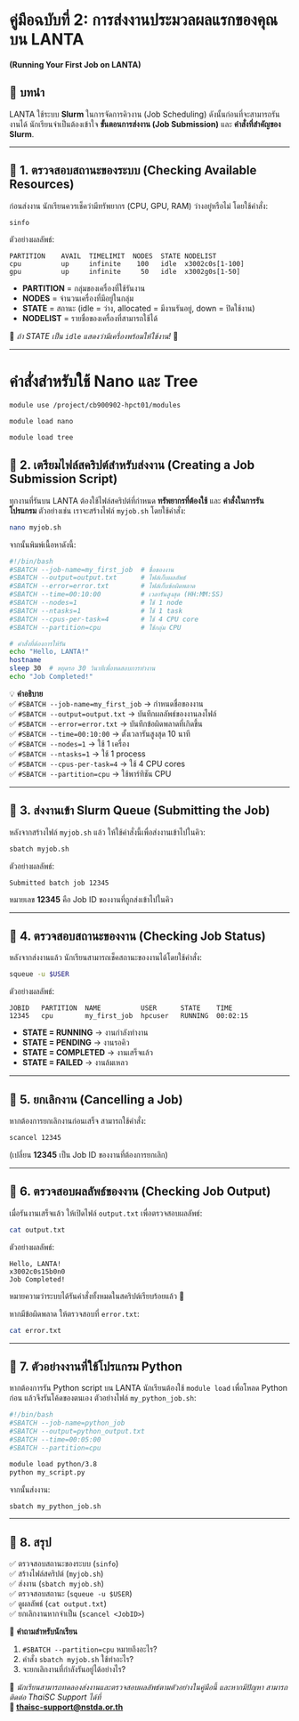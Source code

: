 # **คู่มือฉบับที่ 2: การส่งงานประมวลผลแรกของคุณบน LANTA**
**(Running Your First Job on LANTA)**  

## **🔹 บทนำ**
LANTA ใช้ระบบ **Slurm** ในการจัดการคิวงาน (Job Scheduling) ดังนั้นก่อนที่จะสามารถรันงานได้ นักเรียนจำเป็นต้องเข้าใจ **ขั้นตอนการส่งงาน (Job Submission)** และ **คำสั่งที่สำคัญของ Slurm**.

---

## **🔹 1. ตรวจสอบสถานะของระบบ (Checking Available Resources)**  
ก่อนส่งงาน นักเรียนควรเช็คว่ามีทรัพยากร (CPU, GPU, RAM) ว่างอยู่หรือไม่ โดยใช้คำสั่ง:

```bash
sinfo
```
ตัวอย่างผลลัพธ์:
```
PARTITION    AVAIL  TIMELIMIT  NODES  STATE NODELIST
cpu          up     infinite    100   idle  x3002c0s[1-100]
gpu          up     infinite     50   idle  x3002g0s[1-50]
```
- **PARTITION** = กลุ่มของเครื่องที่ใช้รันงาน  
- **NODES** = จำนวนเครื่องที่มีอยู่ในกลุ่ม  
- **STATE** = สถานะ (idle = ว่าง, allocated = มีงานรันอยู่, down = ปิดใช้งาน)  
- **NODELIST** = รายชื่อของเครื่องที่สามารถใช้ได้  

📌 *ถ้า STATE เป็น `idle` แสดงว่ามีเครื่องพร้อมให้ใช้งาน!* 🚀

---

# คำสั่งสำหรับใช้ Nano และ Tree
```bash
module use /project/cb900902-hpct01/modules
```
```bash
module load nano
```

```bash
module load tree
```

## **🔹 2. เตรียมไฟล์สคริปต์สำหรับส่งงาน (Creating a Job Submission Script)**
ทุกงานที่รันบน LANTA ต้องใช้ไฟล์สคริปต์ที่กำหนด **ทรัพยากรที่ต้องใช้** และ **คำสั่งในการรันโปรแกรม** ตัวอย่างเช่น เราจะสร้างไฟล์ `myjob.sh` โดยใช้คำสั่ง:

```bash
nano myjob.sh
```
จากนั้นพิมพ์เนื้อหาดังนี้:

```bash
#!/bin/bash
#SBATCH --job-name=my_first_job  # ชื่อของงาน
#SBATCH --output=output.txt      # ไฟล์เก็บผลลัพธ์
#SBATCH --error=error.txt        # ไฟล์เก็บข้อผิดพลาด
#SBATCH --time=00:10:00          # เวลารันสูงสุด (HH:MM:SS)
#SBATCH --nodes=1                # ใช้ 1 node
#SBATCH --ntasks=1               # ใช้ 1 task
#SBATCH --cpus-per-task=4        # ใช้ 4 CPU core
#SBATCH --partition=cpu          # ใช้กลุ่ม CPU

# คำสั่งที่ต้องการให้รัน
echo "Hello, LANTA!"
hostname
sleep 30  # หยุดรอ 30 วินาทีเพื่อทดสอบการทำงาน
echo "Job Completed!"
```

💡 **คำอธิบาย**  
✅ `#SBATCH --job-name=my_first_job` → กำหนดชื่อของงาน  
✅ `#SBATCH --output=output.txt` → บันทึกผลลัพธ์ของงานลงไฟล์  
✅ `#SBATCH --error=error.txt` → บันทึกข้อผิดพลาดที่เกิดขึ้น  
✅ `#SBATCH --time=00:10:00` → ตั้งเวลารันสูงสุด 10 นาที  
✅ `#SBATCH --nodes=1` → ใช้ 1 เครื่อง  
✅ `#SBATCH --ntasks=1` → ใช้ 1 process  
✅ `#SBATCH --cpus-per-task=4` → ใช้ 4 CPU cores  
✅ `#SBATCH --partition=cpu` → ใช้พาร์ทิชัน CPU  

---

## **🔹 3. ส่งงานเข้า Slurm Queue (Submitting the Job)**
หลังจากสร้างไฟล์ `myjob.sh` แล้ว ให้ใช้คำสั่งนี้เพื่อส่งงานเข้าไปในคิว:

```bash
sbatch myjob.sh
```
ตัวอย่างผลลัพธ์:
```
Submitted batch job 12345
```
หมายเลข **12345** คือ Job ID ของงานที่ถูกส่งเข้าไปในคิว

---

## **🔹 4. ตรวจสอบสถานะของงาน (Checking Job Status)**
หลังจากส่งงานแล้ว นักเรียนสามารถเช็คสถานะของงานได้โดยใช้คำสั่ง:

```bash
squeue -u $USER
```
ตัวอย่างผลลัพธ์:
```
JOBID   PARTITION  NAME          USER      STATE    TIME
12345   cpu        my_first_job  hpcuser   RUNNING  00:02:15
```
- **STATE = RUNNING** → งานกำลังทำงาน  
- **STATE = PENDING** → งานรอคิว  
- **STATE = COMPLETED** → งานเสร็จแล้ว  
- **STATE = FAILED** → งานล้มเหลว  

---

## **🔹 5. ยกเลิกงาน (Cancelling a Job)**
หากต้องการยกเลิกงานก่อนเสร็จ สามารถใช้คำสั่ง:

```bash
scancel 12345
```
(เปลี่ยน **12345** เป็น Job ID ของงานที่ต้องการยกเลิก)

---

## **🔹 6. ตรวจสอบผลลัพธ์ของงาน (Checking Job Output)**
เมื่อรันงานเสร็จแล้ว ให้เปิดไฟล์ `output.txt` เพื่อตรวจสอบผลลัพธ์:

```bash
cat output.txt
```
ตัวอย่างผลลัพธ์:
```
Hello, LANTA!
x3002c0s15b0n0
Job Completed!
```
หมายความว่าระบบได้รันคำสั่งทั้งหมดในสคริปต์เรียบร้อยแล้ว 🎉

หากมีข้อผิดพลาด ให้ตรวจสอบที่ `error.txt`:

```bash
cat error.txt
```

---

## **🔹 7. ตัวอย่างงานที่ใช้โปรแกรม Python**
หากต้องการรัน Python script บน LANTA นักเรียนต้องใช้ `module load` เพื่อโหลด Python ก่อน แล้วจึงรันโค้ดของตนเอง ตัวอย่างไฟล์ `my_python_job.sh`:

```bash
#!/bin/bash
#SBATCH --job-name=python_job
#SBATCH --output=python_output.txt
#SBATCH --time=00:05:00
#SBATCH --partition=cpu

module load python/3.8
python my_script.py
```
จากนั้นส่งงาน:

```bash
sbatch my_python_job.sh
```

---

## **🔹 8. สรุป**
✅ ตรวจสอบสถานะของระบบ (`sinfo`)  
✅ สร้างไฟล์สคริปต์ (`myjob.sh`)  
✅ ส่งงาน (`sbatch myjob.sh`)  
✅ ตรวจสอบสถานะ (`squeue -u $USER`)  
✅ ดูผลลัพธ์ (`cat output.txt`)  
✅ ยกเลิกงานหากจำเป็น (`scancel <JobID>`)  

🎯 **คำถามสำหรับนักเรียน**
1. `#SBATCH --partition=cpu` หมายถึงอะไร?
2. คำสั่ง `sbatch myjob.sh` ใช้ทำอะไร?
3. จะยกเลิกงานที่กำลังรันอยู่ได้อย่างไร?

📌 *นักเรียนสามารถทดลองส่งงานและตรวจสอบผลลัพธ์ตามตัวอย่างในคู่มือนี้ และหากมีปัญหา สามารถติดต่อ ThaiSC Support ได้ที่*  
**📧 thaisc-support@nstda.or.th**  

